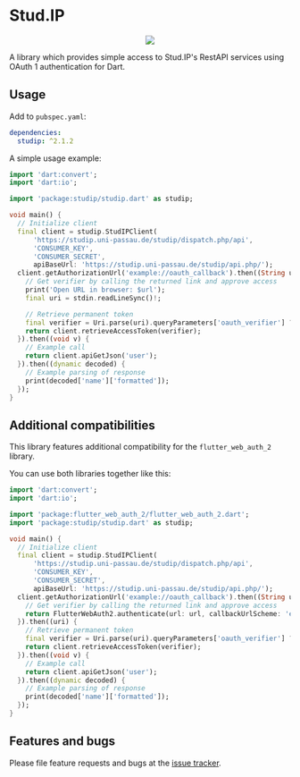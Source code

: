 # Stud.IP

<p align="center">
  <a href="https://github.com/ThexXTURBOXx/dart-studip/actions/workflows/ci.yml"><img src="https://github.com/ThexXTURBOXx/dart-studip/actions/workflows/ci.yml/badge.svg"></a>
</p>

A library which provides simple access to Stud.IP's RestAPI services using
 OAuth 1 authentication for Dart.

## Usage

Add to `pubspec.yaml`:

```yaml
dependencies:
  studip: ^2.1.2
```

A simple usage example:

```dart
import 'dart:convert';
import 'dart:io';

import 'package:studip/studip.dart' as studip;

void main() {
  // Initialize client
  final client = studip.StudIPClient(
      'https://studip.uni-passau.de/studip/dispatch.php/api',
      'CONSUMER_KEY',
      'CONSUMER_SECRET',
      apiBaseUrl: 'https://studip.uni-passau.de/studip/api.php/');
  client.getAuthorizationUrl('example://oauth_callback').then((String url) {
    // Get verifier by calling the returned link and approve access
    print('Open URL in browser: $url');
    final uri = stdin.readLineSync()!;

    // Retrieve permanent token
    final verifier = Uri.parse(uri).queryParameters['oauth_verifier'] ?? '';
    return client.retrieveAccessToken(verifier);
  }).then((void v) {
    // Example call
    return client.apiGetJson('user');
  }).then((dynamic decoded) {
    // Example parsing of response
    print(decoded['name']['formatted']);
  });
}
```

## Additional compatibilities

This library features additional compatibility for the `flutter_web_auth_2` library.

You can use both libraries together like this:
```dart
import 'dart:convert';
import 'dart:io';

import 'package:flutter_web_auth_2/flutter_web_auth_2.dart';
import 'package:studip/studip.dart' as studip;

void main() {
  // Initialize client
  final client = studip.StudIPClient(
      'https://studip.uni-passau.de/studip/dispatch.php/api',
      'CONSUMER_KEY',
      'CONSUMER_SECRET',
      apiBaseUrl: 'https://studip.uni-passau.de/studip/api.php/');
  client.getAuthorizationUrl('example://oauth_callback').then((String url) {
    // Get verifier by calling the returned link and approve access
    return FlutterWebAuth2.authenticate(url: url, callbackUrlScheme: 'example');
  }).then((uri) {
    // Retrieve permanent token
    final verifier = Uri.parse(uri).queryParameters['oauth_verifier'] ?? '';
    return client.retrieveAccessToken(verifier);
  }).then((void v) {
    // Example call
    return client.apiGetJson('user');
  }).then((dynamic decoded) {
    // Example parsing of response
    print(decoded['name']['formatted']);
  });
}
```

## Features and bugs

Please file feature requests and bugs at the [issue tracker](https://github.com/ThexXTURBOXx/dart-studip/issues).
